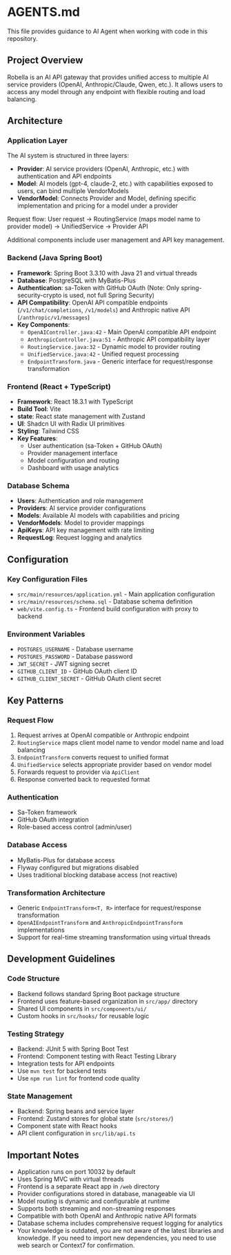 # AGENTS.md

This file provides guidance to AI Agent when working with code in this repository.

## Project Overview

Robella is an AI API gateway that provides unified access to multiple AI service providers (OpenAI, Anthropic/Claude, Qwen, etc.). It allows users to access any model through any endpoint with flexible routing and load balancing.

## Architecture

### Application Layer
The AI system is structured in three layers:
- **Provider**: AI service providers (OpenAI, Anthropic, etc.) with authentication and API endpoints
- **Model**: AI models (gpt-4, claude-2, etc.) with capabilities exposed to users, can bind multiple VendorModels
- **VendorModel**: Connects Provider and Model, defining specific implementation and pricing for a model under a provider

Request flow: User request → RoutingService (maps model name to provider model) → UnifiedService → Provider API

Additional components include user management and API key management.

### Backend (Java Spring Boot)
- **Framework**: Spring Boot 3.3.10 with Java 21 and virtual threads
- **Database**: PostgreSQL with MyBatis-Plus
- **Authentication**: sa-Token with GitHub OAuth (Note: Only spring-security-crypto is used, not full Spring Security)
- **API Compatibility**: OpenAI API compatible endpoints (`/v1/chat/completions`, `/v1/models`) and Anthropic native API (`/anthropic/v1/messages`)
- **Key Components**:
  - `OpenAIController.java:42` - Main OpenAI compatible API endpoint
  - `AnthropicController.java:51` - Anthropic API compatibility layer
  - `RoutingService.java:32` - Dynamic model to provider routing
  - `UnifiedService.java:42` - Unified request processing
  - `EndpointTransform.java` - Generic interface for request/response transformation

### Frontend (React + TypeScript)
- **Framework**: React 18.3.1 with TypeScript
- **Build Tool**: Vite
- **state**: React state management with Zustand
- **UI**: Shadcn UI with Radix UI primitives
- **Styling**: Tailwind CSS
- **Key Features**:
  - User authentication (sa-Token + GitHub OAuth)
  - Provider management interface
  - Model configuration and routing
  - Dashboard with usage analytics

### Database Schema
- **Users**: Authentication and role management
- **Providers**: AI service provider configurations
- **Models**: Available AI models with capabilities and pricing
- **VendorModels**: Model to provider mappings
- **ApiKeys**: API key management with rate limiting
- **RequestLog**: Request logging and analytics

## Configuration

### Key Configuration Files
- `src/main/resources/application.yml` - Main application configuration
- `src/main/resources/schema.sql` - Database schema definition
- `web/vite.config.ts` - Frontend build configuration with proxy to backend

### Environment Variables
- `POSTGRES_USERNAME` - Database username
- `POSTGRES_PASSWORD` - Database password
- `JWT_SECRET` - JWT signing secret
- `GITHUB_CLIENT_ID` - GitHub OAuth client ID
- `GITHUB_CLIENT_SECRET` - GitHub OAuth client secret

## Key Patterns

### Request Flow
1. Request arrives at OpenAI compatible or Anthropic endpoint
2. `RoutingService` maps client model name to vendor model name and load balancing
3. `EndpointTransform` converts request to unified format
4. `UnifiedService` selects appropriate provider based on vendor model
5. Forwards request to provider via `ApiClient`
6. Response converted back to requested format

### Authentication
- Sa-Token framework
- GitHub OAuth integration
- Role-based access control (admin/user)

### Database Access
- MyBatis-Plus for database access
- Flyway configured but migrations disabled
- Uses traditional blocking database access (not reactive)

### Transformation Architecture
- Generic `EndpointTransform<T, R>` interface for request/response transformation
- `OpenAIEndpointTransform` and `AnthropicEndpointTransform` implementations
- Support for real-time streaming transformation using virtual threads

## Development Guidelines

### Code Structure
- Backend follows standard Spring Boot package structure
- Frontend uses feature-based organization in `src/app/` directory
- Shared UI components in `src/components/ui/`
- Custom hooks in `src/hooks/` for reusable logic

### Testing Strategy
- Backend: JUnit 5 with Spring Boot Test
- Frontend: Component testing with React Testing Library
- Integration tests for API endpoints
- Use `mvn test` for backend tests
- Use `npm run lint` for frontend code quality

### State Management
- Backend: Spring beans and service layer
- Frontend: Zustand stores for global state (`src/stores/`)
- Component state with React hooks
- API client configuration in `src/lib/api.ts`

## Important Notes

- Application runs on port 10032 by default
- Uses Spring MVC with virtual threads
- Frontend is a separate React app in `/web` directory
- Provider configurations stored in database, manageable via UI
- Model routing is dynamic and configurable at runtime
- Supports both streaming and non-streaming responses
- Compatible with both OpenAI and Anthropic native API formats
- Database schema includes comprehensive request logging for analytics
- Your knowledge is outdated, you are not aware of the latest libraries and knowledge. If you need to import new dependencies, you need to use web search or Context7 for confirmation.